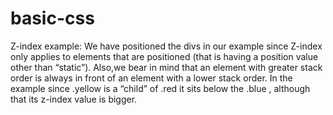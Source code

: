 # basic-css

Z-index example:
We have positioned the divs in our example since Z-index only applies to elements that are positioned (that is having a position value other than “static”). 
Also,we bear in mind that an element with greater stack order is always in front of an element with a lower stack order. 
In the example since .yellow  is a “child” of  .red  it sits below the .blue , although that its z-index value is bigger.
